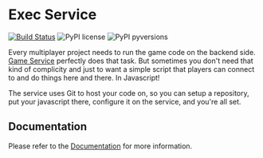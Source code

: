 # Exec Service 

[![Build Status](https://travis-ci.org/anthill-platform/anthill-exec.svg?branch=0.1.dev0)](https://travis-ci.org/anthill-platform/anthill-exec)
![PyPI license](https://img.shields.io/pypi/l/ansicolortags.svg)
![PyPI pyversions](https://img.shields.io/badge/python-3.5-blue.svg)

Every multiplayer project needs to run the game code on the backend side.
<a href="https://github.com/anthill-platform/anthill-game">Game Service</a>
perfectly does that task. But sometimes you don't need that kind
of complicity and just to want a simple script that players can connect to
and do things here and there. In Javascript!

The service uses Git to host your code on, so you can setup a repository, put
your javascript there, configure it on the service, and you're all set.

## Documentation

Please refer to the <a href="https://docs.anthillplatform.org/en/latest/services/exec.html">Documentation</a> for more information.
